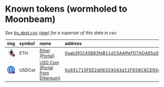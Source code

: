 
Known tokens (wormholed to Moonbeam)
===================================
_See [by_dest.csv](by_dest.csv) ([raw](https://raw.githubusercontent.com/certusone/wormhole-token-list/main/content/by_dest.csv)) for a superset of this data in csv._

  
| img                                                                                                  | symbol   | name                                                                      | address                                                                                                            |   decimals | origin   | sourceAddress                                                                                                         |   sourceDecimals | markets                                  | symbol   |
|:-----------------------------------------------------------------------------------------------------|:---------|:--------------------------------------------------------------------------|:-------------------------------------------------------------------------------------------------------------------|-----------:|:---------|:----------------------------------------------------------------------------------------------------------------------|-----------------:|:-----------------------------------------|:-----------------|
| ![ETH](https://raw.githubusercontent.com/certusone/wormhole-token-list/main/assets/ETH_wh.png)       | ETH      | [Ether (Portal)](http://coingecko.com/en/coins/ether)                     | [0xab3f0245B83feB11d15AAffeFD7AD465a59817eD](https://moonscan.io/token/0xab3f0245B83feB11d15AAffeFD7AD465a59817eD) |         18 | ethereum | [0xc02aaa39b223fe8d0a0e5c4f27ead9083c756cc2](https://etherscan.io/address/0xc02aaa39b223fe8d0a0e5c4f27ead9083c756cc2) |               18 | [stellaswap](https://app.stellaswap.com) | ETH              |
| ![USDCet](https://raw.githubusercontent.com/certusone/wormhole-token-list/main/assets/USDCet_wh.png) | USDCet   | [USD Coin (Portal from Ethereum)](http://coingecko.com/en/coins/usd-coin) | [0x931715FEE2d06333043d11F658C8CE934aC61D0c](https://moonscan.io/token/0x931715FEE2d06333043d11F658C8CE934aC61D0c) |          6 | ethereum | [0xa0b86991c6218b36c1d19d4a2e9eb0ce3606eb48](https://etherscan.io/address/0xa0b86991c6218b36c1d19d4a2e9eb0ce3606eb48) |                6 | [stellaswap](https://app.stellaswap.com) | USDCet           |